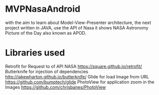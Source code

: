 # MVPNasaAndroid


with the aim to learn about Model-View-Presenter architecture, the next project written in JAVA, use the API of Nasa it shows NASA Astronomy Picture of the Day also known as APOD.

# Libraries used

Retrofit for Request to of API NASA https://square.github.io/retrofit/
Butterknife for injection of dependencies  http://jakewharton.github.io/butterknife/
Glide for load Image from URL https://github.com/bumptech/glide
PhotoView for application zoom in the Images https://github.com/chrisbanes/PhotoView
